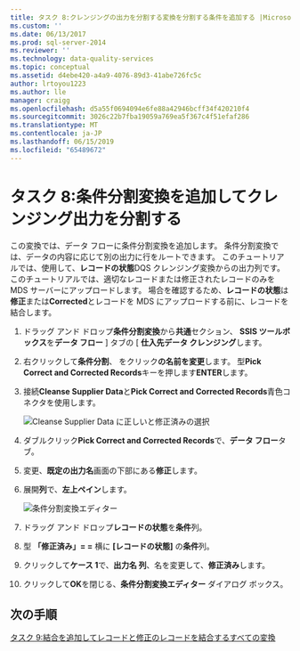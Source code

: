 ```yaml
---
title: タスク 8:クレンジングの出力を分割する変換を分割する条件を追加する |Microsoft Docs
ms.custom: ''
ms.date: 06/13/2017
ms.prod: sql-server-2014
ms.reviewer: ''
ms.technology: data-quality-services
ms.topic: conceptual
ms.assetid: d4ebe420-a4a9-4076-89d3-41abe726fc5c
author: lrtoyou1223
ms.author: lle
manager: craigg
ms.openlocfilehash: d5a55f0694094e6fe88a42946bcff34f420210f4
ms.sourcegitcommit: 3026c22b7fba19059a769ea5f367c4f51efaf286
ms.translationtype: MT
ms.contentlocale: ja-JP
ms.lasthandoff: 06/15/2019
ms.locfileid: "65489672"
---
```

# <a name="task-8-adding-conditional-split-transform-to-split-cleansing-output"></a>タスク 8:条件分割変換を追加してクレンジング出力を分割する
  この変換では、データ フローに条件分割変換を追加します。 条件分割変換では、データの内容に応じて別の出力に行をルートできます。 このチュートリアルでは、使用して、**レコードの状態**DQS クレンジング変換からの出力列です。 このチュートリアルでは、適切なレコードまたは修正されたレコードのみを MDS サーバーにアップロードします。 場合を確認するため、**レコードの状態**は**修正**または**Corrected**とレコードを MDS にアップロードする前に、レコードを結合します。  
  
1.  ドラッグ アンド ドロップ**条件分割変換**から**共通**セクション、 **SSIS ツールボックス**を**データ フロー** ] タブの [ **仕入先データ クレンジング**します。  
  
2.  右クリックして**条件分割**、 をクリック**の名前を変更**します。 型**Pick Correct and Corrected Records**キーを押します**ENTER**します。  
  
3.  接続**Cleanse Supplier Data**と**Pick Correct and Corrected Records**青色コネクタを使用します。  
  
     ![Cleanse Supplier Data に正しいと修正済みの選択](../../2014/tutorials/media/et-addingcsttosplitcleansingoutput-01.jpg "Cleanse Supplier データが正しいと修正済みの選択")  
  
4.  ダブルクリック**Pick Correct and Corrected Records**で、**データ フロー**タブ。  
  
5.  変更、**既定の出力名**画面の下部にある**修正**します。  
  
6.  展開**列**で、**左上ペイン**します。  
  
     ![条件分割変換エディター](../../2014/tutorials/media/et-addingcsttosplitcleansingoutput-02.jpg "条件分割変換エディター")  
  
7.  ドラッグ アンド ドロップ**レコードの状態**を**条件**列。  
  
8.  型 **「修正済み」= =** 横に **[レコードの状態]** の**条件**列。  
  
9. クリックして**ケース 1**で、**出力名 列**、名を変更して、**修正済み**します。  
  
10. クリックして**OK**を閉じる、**条件分割変換エディター**  ダイアログ ボックス。  
  
## <a name="next-step"></a>次の手順  
 [タスク 9:結合を追加してレコードと修正のレコードを結合するすべての変換](../../2014/tutorials/task-9-adding-union-all-transform-to-combine-correct-and-corrected-records.md)  
  
  
